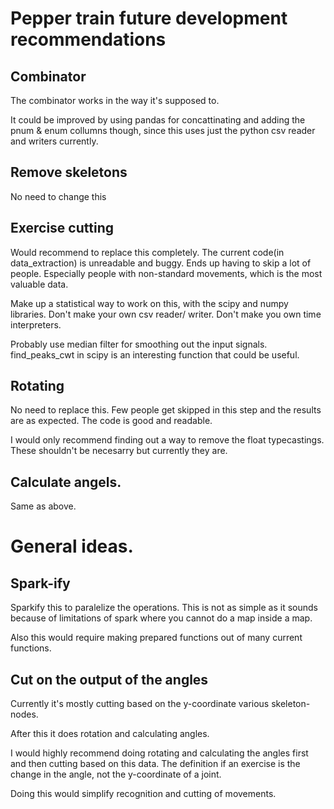 # Pepper train future development recommendations

## Combinator

The combinator works in the way it's supposed to. 

It could be improved by using pandas for concattinating and adding the pnum & enum collumns though, since this uses just the python csv reader and writers currently.

## Remove skeletons

No need to change this

## Exercise cutting

Would recommend to replace this completely. The current code(in data_extraction) is unreadable and buggy. Ends up having to skip a lot of people. Especially people with non-standard movements, which is the most valuable data.

Make up a statistical way to work on this, with the scipy and numpy libraries. Don't make your own csv reader/ writer. Don't make you own time interpreters.

Probably use median filter for smoothing out the input signals. find_peaks_cwt in scipy is an interesting function that could be useful.
## Rotating

No need to replace this. Few people get skipped in this step and the results are as expected. The code is good and readable. 

I would only recommend finding out a way to remove the float typecastings. These shouldn't be necesarry but currently they are.

## Calculate angels.

Same as above.

# General ideas.

## Spark-ify

Sparkify this to paralelize the operations. This is not as simple as it sounds because of limitations of spark where you cannot do a map inside a map.

Also this would require making prepared functions out of many current functions.

## Cut on the output of the angles

Currently it's mostly cutting based on the y-coordinate various skeleton-nodes.

After this it does rotation and calculating angles.

I would highly recommend doing rotating and calculating the angles first and then cutting based on this data. The definition if an exercise is the change in the angle, not the y-coordinate of a joint. 

Doing this would simplify recognition and cutting of movements.